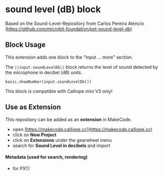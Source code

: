 # sound level (dB) block
Based on the Sound-Level-Repository from Carlos Pereira Atencio (https://github.com/microbit-foundation/pxt-sound-level-db)

## Block Usage

This extension adds one block to the "Input ... more" section.

The ``||input.soundLevelDb||`` block returns the level of sound detected by the microphone in decibel (dB) units.

```blocks
basic.showNumber(input.soundLevelDb())
```

This block is compatible with Calliope mini V3 only!

## Use as Extension

This repository can be added as an **extension** in MakeCode.

* open [https://makecode.calliope.cc](https://makecode.calliope.cc)
* click on **New Project**
* click on **Extensions** under the gearwheel menu
* search for **Sound Level in decibels** and import

#### Metadata (used for search, rendering)

* for PXT/
<script src="https://makecode.com/gh-pages-embed.js"></script><script>makeCodeRender("{{ site.makecode.home_url }}", "{{ site.github.owner_name }}/{{ site.github.repository_name }}");</script>
